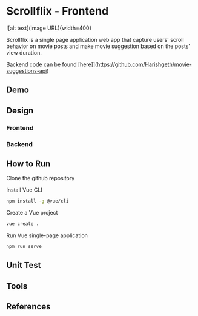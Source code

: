 # Scrollflix - Frontend
![alt text](image URL){width=400}

Scrollflix is a single page application web app that capture users' scroll behavior on movie posts and make movie suggestion based on the posts' view duration.

Backend code can be found [here]](https://github.com/Harishgeth/movie-suggestions-api)

## Demo

## Design

### Frontend


### Backend

## How to Run
Clone the github repository

Install Vue CLI
```sh
npm install -g @vue/cli
```

Create a Vue project
```sh
vue create .
```

Run Vue single-page application
```sh
npm run serve
```
## Unit Test

## Tools

## References
